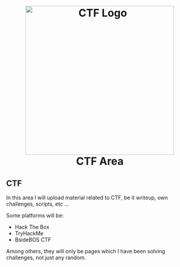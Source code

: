 <h1 align="center">
  <br>
  <a href="https://github.com/n0obit4/CTF/"><img src="https://portswigger.net/cms/images/0c/8f/4cb294050d45-article-191125-trend-micro-ctf-body-text.jpg" alt="CTF Logo" border="0" width="400"></a>
  <br>
  CTF Area
  <br>
</h1>

## CTF

In this area I will upload material related to CTF, be it writeup, own challenges, scripts, etc ...

Some platforms will be:

  - Hack The Box
  - TryHackMe
  - BsideBOS CTF

Among others, they will only be pages which I have been solving challenges, not just any random.
